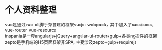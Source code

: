 # 个人资料整理
vue是通过vue-cli脚手架搭建的框架vuejs+webpack，其中加入了sass/scss, vue-router, vue-resource  
inspania是一套angularjs+jQuery+angular-ui-router+gulp+各类ng插件的框架  
zepto是手机端的H5页面框架非SPA, 主要涉及zepto+gulp+requirejs
